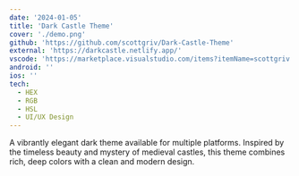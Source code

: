 ```yaml
---
date: '2024-01-05'
title: 'Dark Castle Theme'
cover: './demo.png'
github: 'https://github.com/scottgriv/Dark-Castle-Theme'
external: 'https://darkcastle.netlify.app/'
vscode: 'https://marketplace.visualstudio.com/items?itemName=scottgriv.Dark-Castle'
android: ''
ios: ''
tech:
  - HEX
  - RGB
  - HSL
  - UI/UX Design
---
```


A vibrantly elegant dark theme available for multiple platforms. Inspired by the timeless beauty and mystery of medieval castles, this theme combines rich, deep colors with a clean and modern design.
